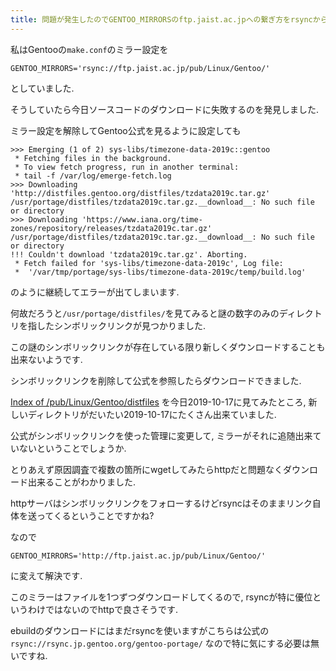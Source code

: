 ```yaml
---
title: 問題が発生したのでGENTOO_MIRRORSのftp.jaist.ac.jpへの繋ぎ方をrsyncからhttpに変えました
---
```


私はGentooの`make.conf`のミラー設定を

~~~
GENTOO_MIRRORS='rsync://ftp.jaist.ac.jp/pub/Linux/Gentoo/'
~~~

としていました.

そうしていたら今日ソースコードのダウンロードに失敗するのを発見しました.

ミラー設定を解除してGentoo公式を見るように設定しても

~~~
>>> Emerging (1 of 2) sys-libs/timezone-data-2019c::gentoo
 * Fetching files in the background.
 * To view fetch progress, run in another terminal:
 * tail -f /var/log/emerge-fetch.log
>>> Downloading 'http://distfiles.gentoo.org/distfiles/tzdata2019c.tar.gz'
/usr/portage/distfiles/tzdata2019c.tar.gz.__download__: No such file or directory
>>> Downloading 'https://www.iana.org/time-zones/repository/releases/tzdata2019c.tar.gz'
/usr/portage/distfiles/tzdata2019c.tar.gz.__download__: No such file or directory
!!! Couldn't download 'tzdata2019c.tar.gz'. Aborting.
 * Fetch failed for 'sys-libs/timezone-data-2019c', Log file:
 *  '/var/tmp/portage/sys-libs/timezone-data-2019c/temp/build.log'
~~~

のように継続してエラーが出てしまいます.

何故だろうと`/usr/portage/distfiles/`を見てみると謎の数字のみのディレクトリを指したシンボリックリンクが見つかりました.

この謎のシンボリックリンクが存在している限り新しくダウンロードすることも出来ないようです.

シンボリックリンクを削除して公式を参照したらダウンロードできました.

[Index of /pub/Linux/Gentoo/distfiles](http://ftp.jaist.ac.jp/pub/Linux/Gentoo/distfiles/)
を今日2019-10-17に見てみたところ,
新しいディレクトリがだいたい2019-10-17にたくさん出来ていました.

公式がシンボリックリンクを使った管理に変更して,
ミラーがそれに追随出来ていないということでしょうか.

とりあえず原因調査で複数の箇所にwgetしてみたらhttpだと問題なくダウンロード出来ることがわかりました.

httpサーバはシンボリックリンクをフォローするけどrsyncはそのままリンク自体を送ってくるということですかね?

なので

~~~
GENTOO_MIRRORS='http://ftp.jaist.ac.jp/pub/Linux/Gentoo/'
~~~

に変えて解決です.

このミラーはファイルを1つずつダウンロードしてくるので,
rsyncが特に優位というわけではないのでhttpで良さそうです.

ebuildのダウンロードにはまだrsyncを使いますがこちらは公式の
`rsync://rsync.jp.gentoo.org/gentoo-portage/`
なので特に気にする必要は無いですね.
